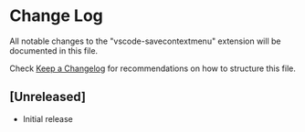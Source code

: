 # Change Log

All notable changes to the "vscode-savecontextmenu" extension will be documented in this file.

Check [Keep a Changelog](http://keepachangelog.com/) for recommendations on how to structure this file.

## [Unreleased]

- Initial release